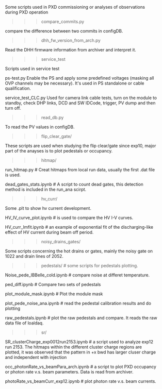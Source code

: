Some scripts used in PXD commissioning or analyses of observations during PXD operation

>>> compare_commits.py

compare the difference between two commits in configDB.

>>> dhh_fw_version_from_arch.py

Read the DHH firmware information from archiver and interpret it.

>>> service_test

Scripts used in service test

ps-test.py
Enable the PS and apply some predefined voltages (masking all OVP channels may be necessary). It's used in PS standalone or cable qualification.

service_test_CLC.py
Used for camera link cable tests, turn on the module to standby, check DHP links, DCD and SW IDCode, trigger, PV dump and then turn off. 
 
>>> read_db.py

To read the PV values in configDB.


>>> flip_clear_gate/

These scripts are used when studying the flip clear/gate since exp10, major part of the anayses is to plot pedestals or occupancy. 


>>> hitmap/

run_hitmap.py # Creat hitmaps from local run data, usually the first .dat file is used. 

dead_gates_stats.ipynb # A script to count dead gates, this detection method is included in the run_ana scirpt.


>>> hv_curr/

Some .plt to show hv current development. 

HV_IV_curve_plot.ipynb # is used to compare the HV I-V curves.

HV_curr_lmfit.ipynb # an example of exponential fit of the discharging-like effect of HV current during beam off period.


>>> noisy_drains_gates/

Some scripts concerning the hot drains or gates, mainly the noisy gate on 1022 and drain lines of 2052.


>>> pedestals/  # some scripts for pedestals plotting.

Noise_pede_IBBelle_cold.ipynb # compare noise at differet temperature.

ped_diff.ipynb # Compare two sets of pedestals

plot_module_mask.ipynb # Plot the module mask

plot_pede_noise_ana.ipynb # read the pedestal calibration results and do plotting

raw_pedestals.ipynb # plot the raw pedestals and compare. It reads the raw data file of loaldaq.  


>>> sr/ 

SR_clusterCharge_exp0012run2153.ipynb # a script used to analyze exp12 run 2153. The hitmaps within the different cluster charge regions are plotted, it was observed that the pattern in +x bwd has larger cluser charge and independent with injection

occ_photonRate_vs_beamPara_arch.ipynb # a script to plot PXD occupancy or photon rate v.s. beam parameters. Data is read from archiver.

photoRate_vs_beamCurr_exp12.ipynb # plot photon rate v.s. beam currents.
